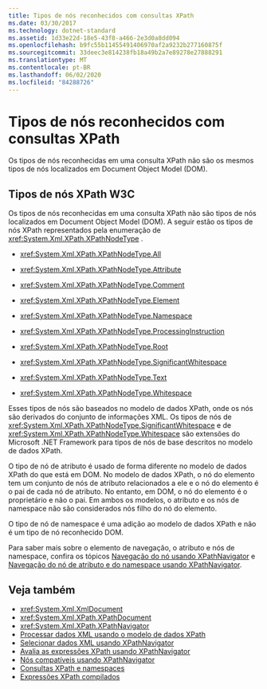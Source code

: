```yaml
---
title: Tipos de nós reconhecidos com consultas XPath
ms.date: 03/30/2017
ms.technology: dotnet-standard
ms.assetid: 1d33e22d-18e5-43f8-a466-2e3d0a8dd094
ms.openlocfilehash: b9fc55b11455491406970af2a9232b277160875f
ms.sourcegitcommit: 33deec3e814238fb18a49b2a7e89278e27888291
ms.translationtype: MT
ms.contentlocale: pt-BR
ms.lasthandoff: 06/02/2020
ms.locfileid: "84288726"
---
```

# <a name="node-types-recognized-with-xpath-queries"></a>Tipos de nós reconhecidos com consultas XPath
Os tipos de nós reconhecidas em uma consulta XPath não são os mesmos tipos de nós localizados em Document Object Model (DOM).  
  
## <a name="w3c-xpath-node-types"></a>Tipos de nós XPath W3C  
 Os tipos de nós reconhecidas em uma consulta XPath não são tipos de nós localizados em Document Object Model (DOM). A seguir estão os tipos de nós XPath representados pela enumeração de <xref:System.Xml.XPath.XPathNodeType> .  
  
- <xref:System.Xml.XPath.XPathNodeType.All>  
  
- <xref:System.Xml.XPath.XPathNodeType.Attribute>  
  
- <xref:System.Xml.XPath.XPathNodeType.Comment>  
  
- <xref:System.Xml.XPath.XPathNodeType.Element>  
  
- <xref:System.Xml.XPath.XPathNodeType.Namespace>  
  
- <xref:System.Xml.XPath.XPathNodeType.ProcessingInstruction>  
  
- <xref:System.Xml.XPath.XPathNodeType.Root>  
  
- <xref:System.Xml.XPath.XPathNodeType.SignificantWhitespace>  
  
- <xref:System.Xml.XPath.XPathNodeType.Text>  
  
- <xref:System.Xml.XPath.XPathNodeType.Whitespace>  
  
 Esses tipos de nós são baseados no modelo de dados XPath, onde os nós são derivados do conjunto de informações XML. Os tipos de nós de <xref:System.Xml.XPath.XPathNodeType.SignificantWhitespace> e de <xref:System.Xml.XPath.XPathNodeType.Whitespace> são extensões do Microsoft .NET Framework para tipos de nós de base descritos no modelo de dados XPath.  
  
 O tipo de nó de atributo é usado de forma diferente no modelo de dados XPath do que está em DOM. No modelo de dados XPath, o nó do elemento tem um conjunto de nós de atributo relacionados a ele e o nó do elemento é o pai de cada nó de atributo. No entanto, em DOM, o nó do elemento é o proprietário e não o pai. Em ambos os modelos, o atributo e os nós de namespace não são considerados nós filho do nó do elemento.  
  
 O tipo de nó de namespace é uma adição ao modelo de dados XPath e não é um tipo de nó reconhecido DOM.  
  
 Para saber mais sobre o elemento de navegação, o atributo e nós de namespace, confira os tópicos [Navegação do nó usando XPathNavigator](node-set-navigation-using-xpathnavigator.md) e [Navegação do nó de atributo e do namespace usando XPathNavigator](attribute-and-namespace-node-navigation-using-xpathnavigator.md).  
  
## <a name="see-also"></a>Veja também

- <xref:System.Xml.XmlDocument>
- <xref:System.Xml.XPath.XPathDocument>
- <xref:System.Xml.XPath.XPathNavigator>
- [Processar dados XML usando o modelo de dados XPath](process-xml-data-using-the-xpath-data-model.md)
- [Selecionar dados XML usando XPathNavigator](select-xml-data-using-xpathnavigator.md)
- [Avalia as expressões XPath usando XPathNavigator](evaluate-xpath-expressions-using-xpathnavigator.md)
- [Nós compatíveis usando XPathNavigator](matching-nodes-using-xpathnavigator.md)
- [Consultas XPath e namespaces](xpath-queries-and-namespaces.md)
- [Expressões XPath compilados](compiled-xpath-expressions.md)

